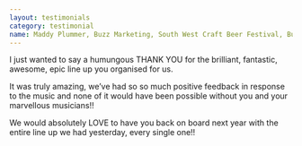```yaml
---
layout: testimonials
category: testimonial
name: Maddy Plummer, Buzz Marketing, South West Craft Beer Festival, Busselton
---
```


I just wanted to say a humungous THANK YOU for the brilliant, fantastic, awesome, epic line up you organised for us. 
<!--break-->

It was truly amazing, we’ve had so so much positive feedback in response to the music and none of it would have been possible without you and your marvellous musicians!!

We would absolutely LOVE to have you back on board next year with the entire line up we had yesterday, every single one!!
